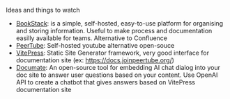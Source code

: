Ideas and things to watch

- [BookStack](https://www.bookstackapp.com/): is a simple, self-hosted, easy-to-use platform for organising and storing information. Useful to make process and documentation easilly available for teams. Alternative to Confluence
- [PeerTube](https://joinpeertube.org/): Self-hosted youtube alternative open-souce
- [VitePress](https://vitepress.dev/): Static Site Generator framework, very good interface for documentation site (ex: https://docs.joinpeertube.org/)
- [Documate](https://documate.site/): An open-source tool for embedding AI chat dialog into your doc site to answer user questions based on your content. Use OpenAI API to create a chatbot that gives answers based on VitePress documentation site
